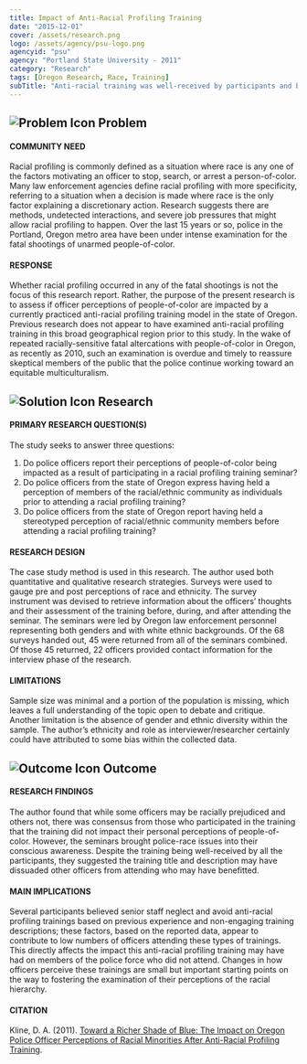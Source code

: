 ```yaml
---
title: Impact of Anti-Racial Profiling Training
date: "2015-12-01"
cover: /assets/research.png
logo: /assets/agency/psu-logo.png
agencyid: "psu"
agency: "Portland State University - 2011"
category: "Research"
tags: [Oregon Research, Race, Training]
subTitle: "Anti-racial training was well-received by participants and brought awareness to police-race issues, but did not impact individual police officers' personal perceptions of people-of-color."
---
```


## ![Problem Icon](https://github.com/google/material-design-icons/raw/master/alert/1x_web/ic_error_outline_black_48dp.png "Problem") Problem

#### COMMUNITY NEED

Racial profiling is commonly defined as a situation where race is any one of the factors motivating an officer to stop, search, or arrest a person-of-color. Many law enforcement agencies define racial profiling with more specificity, referring to a situation when a decision is made where race is the only factor explaining a discretionary action. Research suggests there are methods, undetected interactions, and severe job pressures that might allow racial profiling to happen. Over the last 15 years or so, police in the Portland, Oregon metro area have been under intense examination for the fatal shootings of unarmed people-of-color.

#### RESPONSE

Whether racial profiling occurred in any of the fatal shootings is not the focus of this research report. Rather, the purpose of the present research is to assess if officer perceptions of people-of-color are impacted by a currently practiced anti-racial profiling training model in the state of Oregon. Previous research does not appear to have examined anti-racial profiling training in this broad geographical region prior to this study. In the wake of repeated racially-sensitive fatal altercations with people-of-color in Oregon, as recently as 2010, such an examination is overdue and timely to reassure skeptical members of the public that the police continue working toward an equitable multiculturalism.

## ![Solution Icon](https://github.com/google/material-design-icons/raw/master/action/1x_web/ic_lightbulb_outline_black_48dp.png "Solution") Research

#### PRIMARY RESEARCH QUESTION(S)

The study seeks to answer three questions:

1. Do police officers report their perceptions of people-of-color being impacted as a result of participating in a racial profiling training seminar?
2. Do police officers from the state of Oregon express having held a perception of members of the racial/ethnic community as individuals prior to attending a racial profiling training?
3. Do police officers from the state of Oregon report having held a stereotyped perception of racial/ethnic community members before attending a racial profiling training?

#### RESEARCH DESIGN

The case study method is used in this research. The author used both quantitative and qualitative research strategies. Surveys were used to gauge pre and post perceptions of race and ethnicity. The survey instrument was devised to retrieve information about the officers’ thoughts and their assessment of the training before, during, and after attending the seminar. The seminars were led by Oregon law enforcement personnel representing both genders and with white ethnic backgrounds. Of the 68 surveys handed out, 45 were returned from all of the seminars combined. Of those 45 returned, 22 officers provided contact information for the interview phase of the research.

#### LIMITATIONS

Sample size was minimal and a portion of the population is missing, which leaves a full understanding of the topic open to debate and critique. Another limitation is the absence of gender and ethnic diversity within the sample. The author’s ethnicity and role as interviewer/researcher certainly could have attributed to some bias within the collected data.

## ![Outcome Icon](https://github.com/google/material-design-icons/raw/master/action/1x_web/ic_view_list_black_48dp.png "Outcome") Outcome

#### RESEARCH FINDINGS

The author found that while some officers may be racially prejudiced and others not, there was consensus from those who participated in the training that the training did not impact their personal perceptions of people-of-color. However, the seminars brought police-race issues into their conscious awareness. Despite the training being well-received by all the participants, they suggested the training title and description may have dissuaded other officers from attending who may have benefitted.

#### MAIN IMPLICATIONS

Several participants believed senior staff neglect and avoid anti-racial profiling trainings based on previous experience and non-engaging training descriptions; these factors, based on the reported data, appear to contribute to low numbers of officers attending these types of trainings. This directly affects the impact this anti-racial profiling training may have had on members of the police force who did not attend. Changes in how officers perceive these trainings are small but important starting points on the way to fostering the examination of their perceptions of the racial hierarchy.

#### CITATION

Kline, D. A. (2011). [Toward a Richer Shade of Blue: The Impact on Oregon Police Officer Perceptions of Racial Minorities After Anti-Racial Profiling Training](https://pdxscholar.library.pdx.edu/cgi/viewcontent.cgi?referer=https://scholar.google.com/&httpsredir=1&article=1227&context=open_access_etds).
